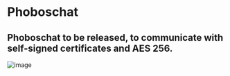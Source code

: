 # Phoboschat
## Phoboschat to be released, to communicate with self-signed certificates and AES 256.

![image](https://user-images.githubusercontent.com/9215219/133198460-324123a2-d53b-41d6-9dc8-63110112a12e.png)
